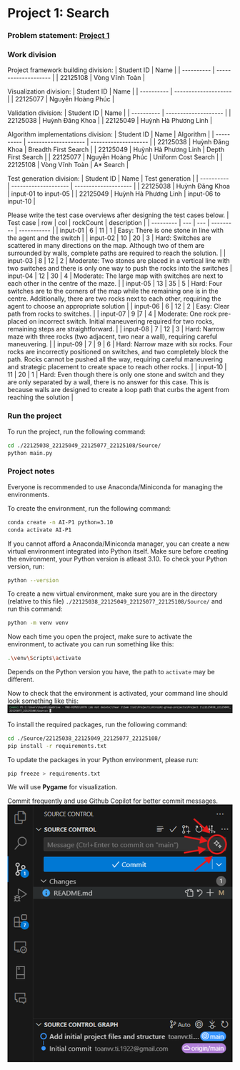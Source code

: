 # Project 1: Search

### Problem statement: [Project 1](Project%201%20-%20Search.pdf)
### Work division

Project framework building division:
| Student ID | Name                 |
| ---------- | -------------------- |
| 22125108   | Vòng Vĩnh Toàn       |

Visualization division:
| Student ID | Name                 |
| ---------- | -------------------- |
| 22125077   | Nguyễn Hoàng Phúc    |

Validation division:
| Student ID | Name                 |
| ---------- | -------------------- |
| 22125038   | Huỳnh Đăng Khoa      |
| 22125049   | Huỳnh Hà Phương Linh |

Algorithm implementations division:
| Student ID | Name                 | Algorithm            |
| ---------- | -------------------- | -------------------- |
| 22125038   | Huỳnh Đăng Khoa      | Breadth First Search |
| 22125049   | Huỳnh Hà Phương Linh | Depth First Search   |
| 22125077   | Nguyễn Hoàng Phúc    | Uniform Cost Search  |
| 22125108   | Vòng Vĩnh Toàn       | A* Search            |

Test generation division:
| Student ID | Name                 | Test generation      |
| ---------- | -------------------- | -------------------- |
| 22125038   | Huỳnh Đăng Khoa      | input-01 to input-05 |
| 22125049   | Huỳnh Hà Phương Linh | input-06 to input-10 |

Please write the test case overviews after designing the test cases below.
| Test case | row | col | rockCount | description |
| --------- | --- | --- | --------- | ----------- |
| input-01  |  6   | 11    | 1          |   Easy: There is one stone in line with the agent and the switch           |
| input-02  |  10   | 20    |   3        |   Hard: Switches are scattered in many directions on the map. Although two of them are surrounded by walls, complete paths are required to reach the solution.          |
| input-03  |  8 | 12 | 2 | Moderate: Two stones are placed in a vertical line with two switches and there is only one way to push the rocks into the switches
| input-04  | 12    |  30   |     4      |  Moderate:  The large map with switches are next to each other in the centre of the maze.         |
| input-05  |  13   |  35   |    5       |  Hard: Four switches are to the corners of the map while the remaining one is in the centre. Additionally, there are two rocks next to each other, requiring the agent to choose an appropriate solution           |
| input-06  |  6 | 12   | 2          |  Easy: Clear path from rocks to switches.       |
| input-07  |   9 |7    | 4          |  Moderate: One rock pre-placed on incorrect switch. Initial maneuvering required for two rocks, remaining steps are straightforward.       |
| input-08  |   7  | 12    |      3     |   Hard: Narrow maze with three rocks (two adjacent, two near a wall), requiring careful maneuvering.          |
| input-09  |  7  |   9 |      6     |   Hard: Narrow maze with six rocks. Four rocks are incorrectly positioned on switches, and two completely block the path. Rocks cannot be pushed all the way, requiring careful maneuvering and strategic placement to create space to reach other rocks.          |
| input-10  |  11   | 20    |    1       |   Hard: Even though there is only one stone and switch and they are only separated by a wall, there is no answer for this case. This is because walls are designed to create a loop path that curbs the agent from reaching the solution           |

### Run the project

To run the project, run the following command:
```bash
cd ./22125038_22125049_22125077_22125108/Source/
python main.py
```

### Project notes

Everyone is recommended to use Anaconda/Miniconda for managing the environments.

To create the environment, run the following command:
```bash
conda create -n AI-P1 python=3.10
conda activate AI-P1
```

If you cannot afford a Anaconda/Miniconda manager, you can create a new virtual environment integrated into Python itself. Make sure before creating the environment, your Python version is atleast 3.10. To check your Python version, run:
```bash
python --version
```

To create a new virtual environment, make sure you are in the directory (relative to this file) `./22125038_22125049_22125077_22125108/Source/` and run this command:
```bash
python -m venv venv
```

Now each time you open the project, make sure to activate the environment, to activate you can run something like this:
```bash
.\venv\Scripts\activate
```
Depends on the Python version you have, the path to `activate` may be different.

Now to check that the environment is activated, your command line should look something like this:
![Indication for your success in activating the environment](Environment%20successfully%20activated.png)

To install the required packages, run the following command:
```bash
cd ./Source/22125038_22125049_22125077_22125108/
pip install -r requirements.txt
```

To update the packages in your Python environment, please run:
```bash
pip freeze > requirements.txt
```

We will use **Pygame** for visualization.

Commit frequently and use Github Copilot for better commit messages.
![Copilot commit suggestion](Copilot%20commit%20suggestion.png)
